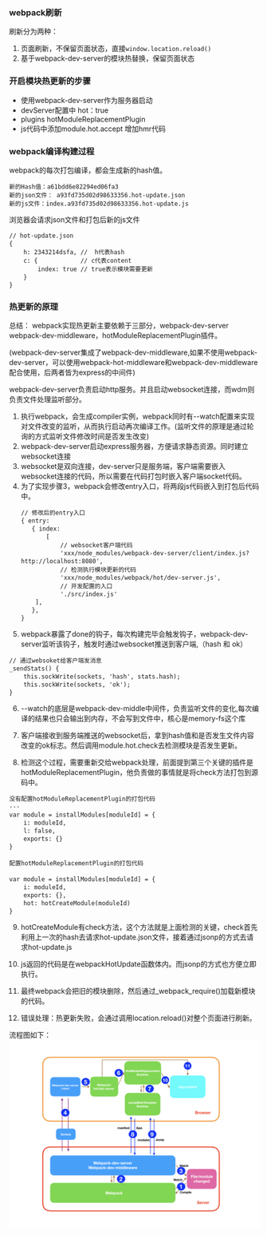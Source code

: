 ### webpack刷新
刷新分为两种：
1. 页面刷新，不保留页面状态，直接```window.location.reload()```
2. 基于webpack-dev-server的模块热替换，保留页面状态


### 开启模块热更新的步骤
- 使用webpack-dev-server作为服务器启动
- devServer配置中 hot：true
- plugins hotModuleReplacementPlugin
- js代码中添加module.hot.accept 增加hmr代码

### webpack编译构建过程
webpack的每次打包编译，都会生成新的hash值。
```
新的Hash值：a61bdd6e82294ed06fa3
新的json文件： a93fd735d02d98633356.hot-update.json
新的js文件：index.a93fd735d02d98633356.hot-update.js
```

浏览器会请求json文件和打包后新的js文件
```
// hot-update.json
{
    h: 2343214dsfa, //  h代表hash
    c: {            // c代表content
        index: true // true表示模块需要更新
    }
}
```


### 热更新的原理

总结： webpack实现热更新主要依赖于三部分，webpack-dev-server webpack-dev-middleware，hotModuleReplacementPlugin插件。

(webpack-dev-server集成了webpack-dev-middleware,如果不使用webpack-dev-server，可以使用webpack-hot-middleware和webpack-dev-middleware配合使用，后两者皆为express的中间件)


webpack-dev-server负责启动http服务。并且启动websocket连接，而wdm则负责文件处理监听部分。

1. 执行webpack，会生成compiler实例，webpack同时有--watch配置来实现对文件改变的监听，从而执行启动再次编译工作。(监听文件的原理是通过轮询的方式监听文件修改时间是否发生改变)
2. webpack-dev-server启动express服务器，方便请求静态资源。同时建立websocket连接
3. websocket是双向连接，dev-server只是服务端，客户端需要嵌入websocket连接的代码，所以需要在代码打包时嵌入客户端socket代码。
4. 为了实现步骤3，webpack会修改entry入口，将两段js代码嵌入到打包后代码中。
    ```
    // 修改后的entry入口
   { entry:
       { index: 
           [
               // websocket客户端代码
               'xxx/node_modules/webpack-dev-server/client/index.js?http://localhost:8080',
               // 检测执行模块更新的代码
               'xxx/node_modules/webpack/hot/dev-server.js',
               // 开发配置的入口
               './src/index.js'
       	],
       },
   }  
    ```
5. webpack暴露了done的钩子，每次构建完毕会触发钩子，webpack-dev-server监听该钩子，触发时通过websocket推送到客户端,（hash 和 ok）

```
// 通过websoket给客户端发消息
_sendStats() {
    this.sockWrite(sockets, 'hash', stats.hash);
    this.sockWrite(sockets, 'ok');
}
```

6. --watch的底层是webpack-dev-middle中间件，负责监听文件的变化,每次编译的结果也只会输出到内存，不会写到文件中，核心是memory-fs这个库

7. 客户端接收到服务端推送的websocket后，拿到hash值和是否发生文件内容改变的ok标志。然后调用module.hot.check去检测模块是否发生更新。

8. 检测这个过程，需要重新交给webpack处理，前面提到第三个关键的插件是 hotModuleReplacementPlugin，他负责做的事情就是将check方法打包到源码中。
```
没有配置hotModuleReplacementPlugin的打包代码
···
var module = installModules[moduleId] = {
    i: moduleId,
    l: false,
    exports: {}
}

配置hotModuleReplacementPlugin的打包代码

var module = installModules[moduleId] = {
    i: moduleId,
    exports: {},
    hot: hotCreateModule(moduleId)
}
```

9. hotCreateModule有check方法，这个方法就是上面检测的关键，check首先利用上一次的hash去请求hot-update.json文件，接着通过jsonp的方式去请求hot-update.js

10. js返回的代码是在webpackHotUpdate函数体内。而jsonp的方式也方便立即执行。

11. 最终webpack会把旧的模块删除，然后通过_webpack_require()加载新模块的代码。


12. 错误处理：热更新失败，会通过调用location.reload()对整个页面进行刷新。


流程图如下：
![](../imgs/hotModuleReplacement.png)